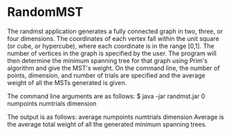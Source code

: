 RandomMST
=========
The randmst application generates a fully connected graph in two, three, or four dimensions. The coordinates of each vertex fall within the unit square (or cube, or hypercube), where each coordinate is in the range [0,1]. The number of vertices in the graph is specified by the user. The program will then determine the minimum spanning tree for that graph using Prim's algorithm and give the MST's weight. On the command line, the number of points, dimension, and number of trials are specified and the average weight of all the MSTs generated is given.

The command line arguments are as follows: $ java -jar randmst.jar 0 numpoints numtrials dimension

The output is as follows: average numpoints numtrials dimension
Average is the average total weight of all the generated minimum spanning trees.
